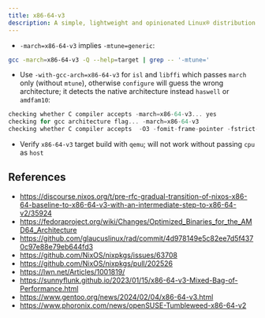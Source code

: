 ```yaml
---
title: x86-64-v3
description: A simple, lightweight and opinionated Linux® distribution based on musl libc and toybox
---
```


- `-march=x86-64-v3` implies `-mtune=generic`:
```sh
gcc -march=x86-64-v3 -Q --help=target | grep -- '-mtune='
```
- Use `-with-gcc-arch=x86-64-v3` for `isl` and `libffi` which passes `march` only (without `mtune`), otherwise `configure` will guess the wrong architecture; it detects the native architecture instead `haswell` or `amdfam10`:
```c
checking whether C compiler accepts -march=x86-64-v3... yes
checking for gcc architecture flag... -march=x86-64-v3
checking whether C compiler accepts  -O3 -fomit-frame-pointer -fstrict-aliasing -ffast-math -march=x86-64-v3... yes
```
- Verify `x86-64-v3` target build with `qemu`; will not work without passing `cpu` as `host`

## References
- https://discourse.nixos.org/t/pre-rfc-gradual-transition-of-nixos-x86-64-baseline-to-x86-64-v3-with-an-intermediate-step-to-x86-64-v2/35924
- https://fedoraproject.org/wiki/Changes/Optimized_Binaries_for_the_AMD64_Architecture
- https://github.com/glaucuslinux/rad/commit/4d978149e5c82ee7d5f4370c97e88e79eb644fd3
- https://github.com/NixOS/nixpkgs/issues/63708
- https://github.com/NixOS/nixpkgs/pull/202526
- https://lwn.net/Articles/1001819/
- https://sunnyflunk.github.io/2023/01/15/x86-64-v3-Mixed-Bag-of-Performance.html
- https://www.gentoo.org/news/2024/02/04/x86-64-v3.html
- https://www.phoronix.com/news/openSUSE-Tumbleweed-x86-64-v2
